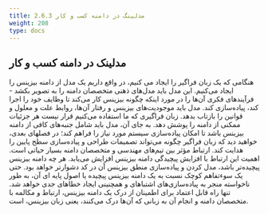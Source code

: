 ```yaml
---
title: 2.6.3 مدلینگ در دامنه کسب و کار
weight: 208
type: docs
---
```


## مدلینک در دامنه کسب و کار

هنگامی که یک زبان فراگیر را ایجاد می کنیم، در واقع داریم یک مدل از دامنه بیزینس را ایجاد می‌کنیم. این مدل باید مدل‌های ذهنی متخصصان دامنه را به تصویر بکشد - فرآیند‌های فکری آن‌ها را در مورد اینکه چگونه بیزینس کار می‌کند تا وظایف خود را اجرا کند، پیاده‌سازی کند. مدل باید موجودیت‌های بیزینس و رفتار آن‌ها، روابط علت و معلول و قوانین را بازتاب بدهد.
زبان فراگیری که ما استفاده می‌کنیم قرار نیست هر جزئیات ممکنی از دامنه را پوشش دهد. به جای آن، مدل باید شامل جنبه‌های کافی از دامنه بیزینس باشد تا امکان پیاده‌سازی سیستم مورد نیاز را فراهم کند؛
در فصلهای بعدی، خواهید دید که زبان فراگیر چگونه می‌تواند تصمیمات طراحی و پیاده‌سازی سطح پایین را هدایت کند.
ارتباط مؤثر بین تیم‌های مهندسی و متخصصان دامنه بسیار حیاتی است. اهمیت این ارتباط با افزایش پیچیدگی دامنه بیزینس افزایش می‌یابد. هر چه دامنه بیزینس پیچیده‌تر باشد، مدل کردن و پیاده‌سازی منطق بیزینس آن در کد دشوارتر خواهد بود. حتی یک سوءتفاهم کوچک نسبت به یک دامنه بیزینس پیچیده یا اصول پایه ای آن، به طور ناخواسته منجر به پیاده‌سازی‌های اشتباهای و همچنینی ایجاد خطاهای جدی خواهد شد. تنها راه قابل اعتماد برای اطمینان از درک یک دامنه بیزینس، ارتباط و مکالمه با متخصصان دامنه و انجام آن به زبانی که آن‌ها درک می‌کنند، یعنی زبان بیزینس، است.